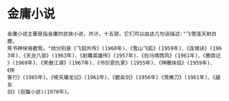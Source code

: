 # 金庸小说


    金庸小说主要是指金庸的武侠小说，共计，十五部，它们可以由这几句话描述:"飞雪连天射白鹿，   
    笑书神侠倚碧鸳。"他分别是《飞狐外传》(1960年)、《雪山飞狐》(1959年)、《连城诀》(196   
    3年)、《天龙八部》(1963年)、《射雕英雄传》(1957年)、《白马啸西风》(1961年)、《鹿鼎记   
    》(1969年)、《笑傲江湖》(1967年)、《书剑恩仇录》(1955年)、《神雕侠侣》(1959年)、《侠   
    客行》(1965年)、《倚天屠龙记》(1961年)、《碧血剑》(1956年)《鸳鸯刀》(1961年)、《越女   
    剑》(短篇小说)(1970年)。